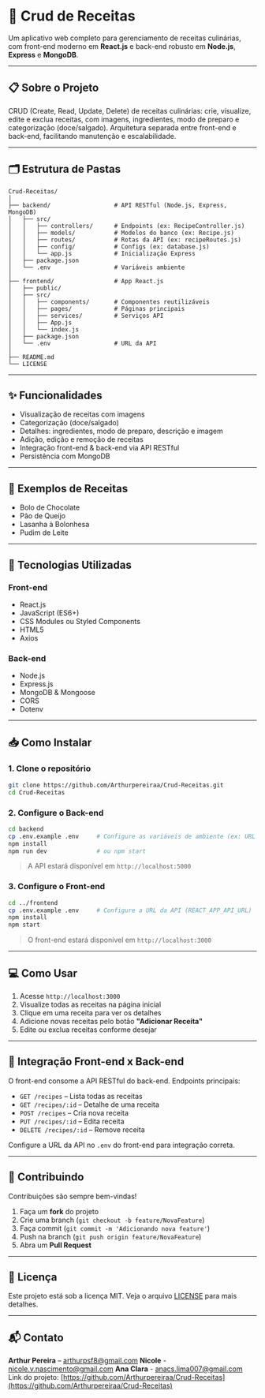 # 🍳 Crud de Receitas

Um aplicativo web completo para gerenciamento de receitas culinárias, com front-end moderno em **React.js** e back-end robusto em **Node.js**, **Express** e **MongoDB**.

---

## 📋 Sobre o Projeto

CRUD (Create, Read, Update, Delete) de receitas culinárias: crie, visualize, edite e exclua receitas, com imagens, ingredientes, modo de preparo e categorização (doce/salgado). Arquitetura separada entre front-end e back-end, facilitando manutenção e escalabilidade.

---

## 🗂️ Estrutura de Pastas

```text
Crud-Receitas/
│
├── backend/                  # API RESTful (Node.js, Express, MongoDB)
│   ├── src/
│   │   ├── controllers/      # Endpoints (ex: RecipeController.js)
│   │   ├── models/           # Modelos do banco (ex: Recipe.js)
│   │   ├── routes/           # Rotas da API (ex: recipeRoutes.js)
│   │   ├── config/           # Configs (ex: database.js)
│   │   └── app.js            # Inicialização Express
│   ├── package.json
│   └── .env                  # Variáveis ambiente
│
├── frontend/                 # App React.js
│   ├── public/
│   ├── src/
│   │   ├── components/       # Componentes reutilizáveis
│   │   ├── pages/            # Páginas principais
│   │   ├── services/         # Serviços API
│   │   ├── App.js
│   │   └── index.js
│   ├── package.json
│   └── .env                  # URL da API
│
├── README.md
└── LICENSE
```

---

## ✨ Funcionalidades

- Visualização de receitas com imagens
- Categorização (doce/salgado)
- Detalhes: ingredientes, modo de preparo, descrição e imagem
- Adição, edição e remoção de receitas
- Integração front-end & back-end via API RESTful
- Persistência com MongoDB

---

## 🎯 Exemplos de Receitas

- Bolo de Chocolate
- Pão de Queijo
- Lasanha à Bolonhesa
- Pudim de Leite

---

## 🚀 Tecnologias Utilizadas

### Front-end
- React.js
- JavaScript (ES6+)
- CSS Modules ou Styled Components
- HTML5
- Axios

### Back-end
- Node.js
- Express.js
- MongoDB & Mongoose
- CORS
- Dotenv

---

## 📥 Como Instalar

### 1. Clone o repositório

```bash
git clone https://github.com/Arthurpereiraa/Crud-Receitas.git
cd Crud-Receitas
```

### 2. Configure o Back-end

```bash
cd backend
cp .env.example .env     # Configure as variáveis de ambiente (ex: URL do MongoDB)
npm install
npm run dev              # ou npm start
```

> A API estará disponível em `http://localhost:5000`

### 3. Configure o Front-end

```bash
cd ../frontend
cp .env.example .env     # Configure a URL da API (REACT_APP_API_URL)
npm install
npm start
```

> O front-end estará disponível em `http://localhost:3000`

---

## 💻 Como Usar

1. Acesse `http://localhost:3000`
2. Visualize todas as receitas na página inicial
3. Clique em uma receita para ver os detalhes
4. Adicione novas receitas pelo botão **"Adicionar Receita"**
5. Edite ou exclua receitas conforme desejar

---

## 🔗 Integração Front-end x Back-end

O front-end consome a API RESTful do back-end. Endpoints principais:

- `GET /recipes` – Lista todas as receitas
- `GET /recipes/:id` – Detalhe de uma receita
- `POST /recipes` – Cria nova receita
- `PUT /recipes/:id` – Edita receita
- `DELETE /recipes/:id` – Remove receita

Configure a URL da API no `.env` do front-end para integração correta.

---

## 🤝 Contribuindo

Contribuições são sempre bem-vindas!

1. Faça um **fork** do projeto
2. Crie uma branch (`git checkout -b feature/NovaFeature`)
3. Faça commit (`git commit -m 'Adicionando nova feature'`)
4. Push na branch (`git push origin feature/NovaFeature`)
5. Abra um **Pull Request**

---

## 📝 Licença

Este projeto está sob a licença MIT. Veja o arquivo [LICENSE](LICENSE) para mais detalhes.

---

## 📬 Contato

**Arthur Pereira** – arthurpsf8@gmail.com
**Nicole** - nicole.v.nascimento@gmail.com
**Ana Clara** - anacs.lima007@gmail.com
Link do projeto: [https://github.com/Arthurpereiraa/Crud-Receitas](https://github.com/Arthurpereiraa/Crud-Receitas)
